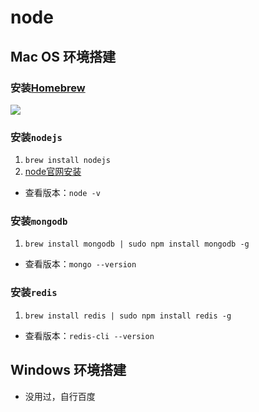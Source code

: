 # node

## Mac OS 环境搭建
### 安装[Homebrew](https://brew.sh/)

<img src="/imgs/node01.png" />

### 安装`nodejs`
1. `brew install nodejs`
2. [node官网安装](https://nodejs.org/en/)

- 查看版本：`node -v`

### 安装`mongodb`
1. `brew install mongodb | sudo npm install mongodb -g`

- 查看版本：`mongo --version`
 
### 安装`redis`
1. `brew install redis | sudo npm install redis -g`

- 查看版本：`redis-cli --version`

## Windows 环境搭建
- 没用过，自行百度

 




